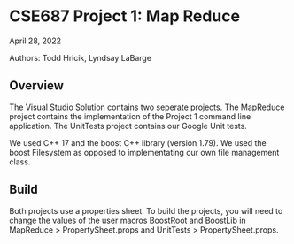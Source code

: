 # CSE687 Project 1: Map Reduce
April 28, 2022

Authors: Todd Hricik, Lyndsay LaBarge

## Overview
The Visual Studio Solution contains two seperate projects. The MapReduce project contains the implementation of the Project 1 command line application. The UnitTests project contains our Google Unit tests.

We used C++ 17 and the boost C++ library (version 1.79). We used the boost Filesystem as opposed to implementating our own file management class.

## Build
Both projects use a properties sheet. To build the projects, you will need to change the values of the user macros BoostRoot and BoostLib in MapReduce > PropertySheet.props and UnitTests > PropertySheet.props.